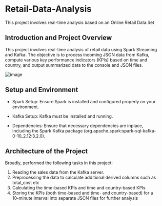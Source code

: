 # Retail-Data-Analysis
This project involves real-time analysis based on an Online Retail Data Set

## Introduction and Project Overview
This project involves real-time analysis of retail data using Spark Streaming and Kafka.
The objective is to process incoming JSON data from Kafka, compute various key performance indicators (KPIs) based on time and country, and output summarized data
to the console and JSON files.

![image](https://github.com/user-attachments/assets/4a6bf2ab-753b-4289-8a98-c08085759d5e)


## Setup and Environment
- Spark Setup: Ensure Spark is installed and configured properly on your environment.

- Kafka Setup: Kafka must be installed and running.

- Dependencies: Ensure that necessary dependencies are inplace, including the Spark Kafka package (org.apache.spark:spark-sql-kafka-0-10_2.12:3.2.0).

## Architecture of the Project
 
Broadly, performed the following tasks in this project:
1.	Reading the sales data from the Kafka server.
2.	Preprocessing the data to calculate additional derived columns such as total_cost etc
3.	Calculating the time-based KPIs and time and country-based KPIs
4.	Storing the KPIs (both time-based and time- and country-based) for a 10-minute interval into separate JSON files for further analysis
